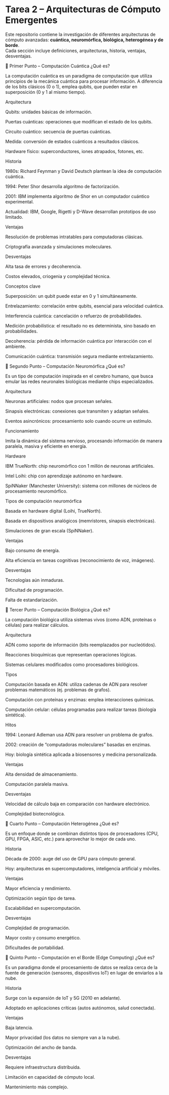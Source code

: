 # Tarea 2 – Arquitecturas de Cómputo Emergentes

Este repositorio contiene la investigación de diferentes arquitecturas de cómputo avanzadas: **cuántica, neuromórfica, biológica, heterogénea y de borde**.  
Cada sección incluye definiciones, arquitecturas, historia, ventajas, desventajas.

📌 Primer Punto – Computación Cuántica
¿Qué es?

La computación cuántica es un paradigma de computación que utiliza principios de la mecánica cuántica para procesar información. A diferencia de los bits clásicos (0 o 1), emplea qubits, que pueden estar en superposición (0 y 1 al mismo tiempo).

Arquitectura

Qubits: unidades básicas de información.

Puertas cuánticas: operaciones que modifican el estado de los qubits.

Circuito cuántico: secuencia de puertas cuánticas.

Medida: conversión de estados cuánticos a resultados clásicos.

Hardware físico: superconductores, iones atrapados, fotones, etc.

Historia

1980s: Richard Feynman y David Deutsch plantean la idea de computación cuántica.

1994: Peter Shor desarrolla algoritmo de factorización.

2001: IBM implementa algoritmo de Shor en un computador cuántico experimental.

Actualidad: IBM, Google, Rigetti y D-Wave desarrollan prototipos de uso limitado.

Ventajas

Resolución de problemas intratables para computadoras clásicas.

Criptografía avanzada y simulaciones moleculares.

Desventajas

Alta tasa de errores y decoherencia.

Costos elevados, criogenia y complejidad técnica.

Conceptos clave

Superposición: un qubit puede estar en 0 y 1 simultáneamente.

Entrelazamiento: correlación entre qubits, esencial para velocidad cuántica.

Interferencia cuántica: cancelación o refuerzo de probabilidades.

Medición probabilística: el resultado no es determinista, sino basado en probabilidades.

Decoherencia: pérdida de información cuántica por interacción con el ambiente.

Comunicación cuántica: transmisión segura mediante entrelazamiento.

📌 Segundo Punto – Computación Neuromórfica
¿Qué es?

Es un tipo de computación inspirada en el cerebro humano, que busca emular las redes neuronales biológicas mediante chips especializados.

Arquitectura

Neuronas artificiales: nodos que procesan señales.

Sinapsis electrónicas: conexiones que transmiten y adaptan señales.

Eventos asincrónicos: procesamiento solo cuando ocurre un estímulo.

Funcionamiento

Imita la dinámica del sistema nervioso, procesando información de manera paralela, masiva y eficiente en energía.

Hardware

IBM TrueNorth: chip neuromórfico con 1 millón de neuronas artificiales.

Intel Loihi: chip con aprendizaje autónomo en hardware.

SpiNNaker (Manchester University): sistema con millones de núcleos de procesamiento neuromórfico.

Tipos de computación neuromórfica

Basada en hardware digital (Loihi, TrueNorth).

Basada en dispositivos analógicos (memristores, sinapsis electrónicas).

Simulaciones de gran escala (SpiNNaker).

Ventajas

Bajo consumo de energía.

Alta eficiencia en tareas cognitivas (reconocimiento de voz, imágenes).

Desventajas

Tecnologías aún inmaduras.

Dificultad de programación.

Falta de estandarización.

📌 Tercer Punto – Computación Biológica
¿Qué es?

La computación biológica utiliza sistemas vivos (como ADN, proteínas o células) para realizar cálculos.

Arquitectura

ADN como soporte de información (bits reemplazados por nucleótidos).

Reacciones bioquímicas que representan operaciones lógicas.

Sistemas celulares modificados como procesadores biológicos.

Tipos

Computación basada en ADN: utiliza cadenas de ADN para resolver problemas matemáticos (ej. problemas de grafos).

Computación con proteínas y enzimas: emplea interacciones químicas.

Computación celular: células programadas para realizar tareas (biología sintética).

Hitos

1994: Leonard Adleman usa ADN para resolver un problema de grafos.

2002: creación de “computadoras moleculares” basadas en enzimas.

Hoy: biología sintética aplicada a biosensores y medicina personalizada.

Ventajas

Alta densidad de almacenamiento.

Computación paralela masiva.

Desventajas

Velocidad de cálculo baja en comparación con hardware electrónico.

Complejidad biotecnológica.

📌 Cuarto Punto – Computación Heterogénea
¿Qué es?

Es un enfoque donde se combinan distintos tipos de procesadores (CPU, GPU, FPGA, ASIC, etc.) para aprovechar lo mejor de cada uno.

Historia

Década de 2000: auge del uso de GPU para cómputo general.

Hoy: arquitecturas en supercomputadores, inteligencia artificial y móviles.

Ventajas

Mayor eficiencia y rendimiento.

Optimización según tipo de tarea.

Escalabilidad en supercomputación.

Desventajas

Complejidad de programación.

Mayor costo y consumo energético.

Dificultades de portabilidad.

📌 Quinto Punto – Computación en el Borde (Edge Computing)
¿Qué es?

Es un paradigma donde el procesamiento de datos se realiza cerca de la fuente de generación (sensores, dispositivos IoT) en lugar de enviarlos a la nube.

Historia

Surge con la expansión de IoT y 5G (2010 en adelante).

Adoptado en aplicaciones críticas (autos autónomos, salud conectada).

Ventajas

Baja latencia.

Mayor privacidad (los datos no siempre van a la nube).

Optimización del ancho de banda.

Desventajas

Requiere infraestructura distribuida.

Limitación en capacidad de cómputo local.

Mantenimiento más complejo.
